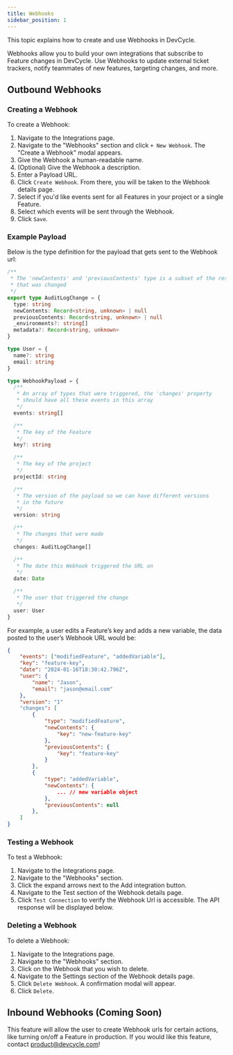 ```yaml
---
title: Webhooks
sidebar_position: 1
---
```


This topic explains how to create and use Webhooks in DevCycle.

Webhooks allow you to build your own integrations that subscribe to Feature changes in DevCycle.
Use Webhooks to update external ticket trackers, notify teammates of new features, targeting changes, and more.

## Outbound Webhooks

### Creating a Webhook

To create a Webhook:

1. Navigate to the Integrations page.
2. Navigate to the "Webhooks" section and click `+ New Webhook`. The "Create a Webhook" modal appears.
3. Give the Webhook a human-readable name.
4. (Optional) Give the Webhook a description.
5. Enter a Payload URL.
6. Click `Create Webhook`. From there, you will be taken to the Webhook details page.
7. Select if you'd like events sent for all Features in your project or a single Feature.
8. Select which events will be sent through the Webhook.
9. Click `Save`.

### Example Payload

Below is the type definition for the payload that gets sent to the Webhook url:

```typescript
/**
 * The 'newContents' and 'previousContents' type is a subset of the resource
 * that was changed
 */
export type AuditLogChange = {
  type: string
  newContents: Record<string, unknown> | null
  previousContents: Record<string, unknown> | null
  _environments?: string[]
  metadata?: Record<string, unknown>
}

type User = {
  name?: string
  email: string
}

type WebhookPayload = {
  /**
   * An array of types that were triggered, the 'changes' property
   * should have all these events in this array
   */
  events: string[]

  /**
   * The key of the Feature
   */
  key?: string

  /**
   * The key of the project
   */
  projectId: string

  /**
   * The version of the payload so we can have different versions
   * in the future
   */
  version: string

  /**
   * The changes that were made
   */
  changes: AuditLogChange[]

  /**
   * The date this Webhook triggered the URL on
   */
  date: Date

  /**
   * The user that triggered the change
   */
  user: User
}
```

For example, a user edits a Feature’s key and adds a new variable, the data posted to the user’s Webhook URL would be:

```json
{
	"events": ["modifiedFeature", "addedVariable"],
	"key": "feature-key",
	"date": "2024-01-16T18:30:42.796Z",
	"user": {
		"name": "Jason",
		"email": "jason@email.com"
	},
	"version": "1"
	"changes": [
		{
			"type": "modifiedFeature",
			"newContents": {
				"key": "new-feature-key"
			},
			"previousContents": {
				"key": "feature-key"
			}
		},
		{
			"type": "addedVariable",
			"newContents": {
				... // new variable object
			},
			"previousContents": null
		},
	]
}
```

### Testing a Webhook

To test a Webhook:

1. Navigate to the Integrations page.
2. Navigate to the "Webhooks" section.
3. Click the expand arrows next to the Add integration button.
4. Navigate to the Test section of the Webhook details page.
5. Click `Test Connection` to verify the Webhook Url is accessible. The API response will be displayed below.

### Deleting a Webhook

To delete a Webhook:

1. Navigate to the Integrations page.
2. Navigate to the "Webhooks" section.
3. Click on the Webhook that you wish to delete.
4. Navigate to the Settings section of the Webhook details page.
5. Click `Delete Webhook`. A confirmation modal will appear.
6. Click `Delete`.

## Inbound Webhooks (Coming Soon)

This feature will allow the user to create Webhook urls for certain actions, like turning on/off a Feature in production.
If you would like this feature, contact product@devcycle.com!
